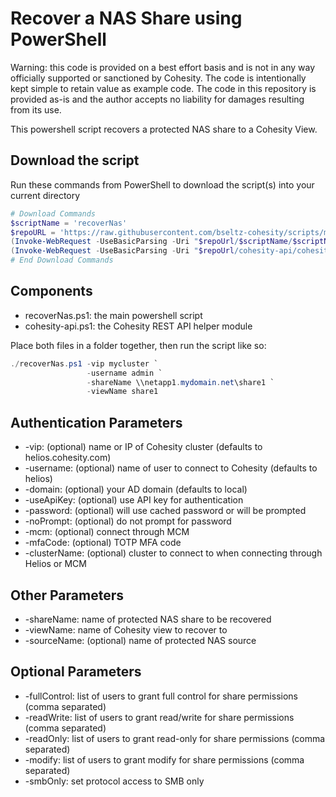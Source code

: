 # Recover a NAS Share using PowerShell

Warning: this code is provided on a best effort basis and is not in any way officially supported or sanctioned by Cohesity. The code is intentionally kept simple to retain value as example code. The code in this repository is provided as-is and the author accepts no liability for damages resulting from its use.

This powershell script recovers a protected NAS share to a Cohesity View.

## Download the script

Run these commands from PowerShell to download the script(s) into your current directory

```powershell
# Download Commands
$scriptName = 'recoverNas'
$repoURL = 'https://raw.githubusercontent.com/bseltz-cohesity/scripts/master/powershell'
(Invoke-WebRequest -UseBasicParsing -Uri "$repoUrl/$scriptName/$scriptName.ps1").content | Out-File "$scriptName.ps1"; (Get-Content "$scriptName.ps1") | Set-Content "$scriptName.ps1"
(Invoke-WebRequest -UseBasicParsing -Uri "$repoUrl/cohesity-api/cohesity-api.ps1").content | Out-File cohesity-api.ps1; (Get-Content cohesity-api.ps1) | Set-Content cohesity-api.ps1
# End Download Commands
```

## Components

* recoverNas.ps1: the main powershell script
* cohesity-api.ps1: the Cohesity REST API helper module

Place both files in a folder together, then run the script like so:

```powershell
./recoverNas.ps1 -vip mycluster `
                 -username admin `
                 -shareName \\netapp1.mydomain.net\share1 `
                 -viewName share1
```

## Authentication Parameters

* -vip: (optional) name or IP of Cohesity cluster (defaults to helios.cohesity.com)
* -username: (optional) name of user to connect to Cohesity (defaults to helios)
* -domain: (optional) your AD domain (defaults to local)
* -useApiKey: (optional) use API key for authentication
* -password: (optional) will use cached password or will be prompted
* -noPrompt: (optional) do not prompt for password
* -mcm: (optional) connect through MCM
* -mfaCode: (optional) TOTP MFA code
* -clusterName: (optional) cluster to connect to when connecting through Helios or MCM

## Other Parameters

* -shareName: name of protected NAS share to be recovered
* -viewName: name of Cohesity view to recover to
* -sourceName: (optional) name of protected NAS source

## Optional Parameters

* -fullControl: list of users to grant full control for share permissions (comma separated)
* -readWrite: list of users to grant read/write for share permissions (comma separated)
* -readOnly: list of users to grant read-only for share permissions (comma separated)
* -modify: list of users to grant modify for share permissions (comma separated)
* -smbOnly: set protocol access to SMB only
